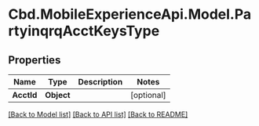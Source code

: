 # Cbd.MobileExperienceApi.Model.PartyinqrqAcctKeysType

## Properties

Name | Type | Description | Notes
------------ | ------------- | ------------- | -------------
**AcctId** | **Object** |  | [optional] 

[[Back to Model list]](../README.md#documentation-for-models) [[Back to API list]](../README.md#documentation-for-api-endpoints) [[Back to README]](../README.md)

